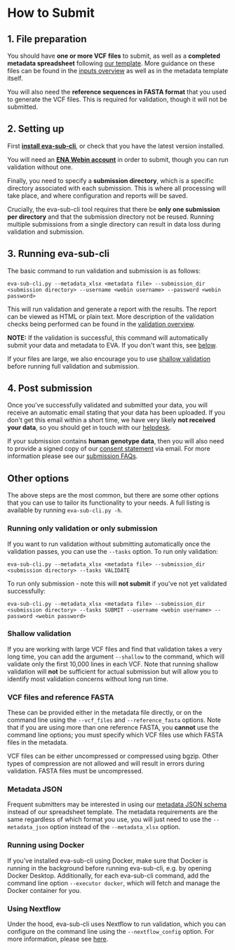# How to Submit

## 1. File preparation
You should have **one or more VCF files** to submit, as well as a **completed metadata spreadsheet** following [our 
template](https://raw.githubusercontent.com/EBIvariation/eva-sub-cli/main/eva_sub_cli/etc/EVA_Submission_template.xlsx).
More guidance on these files can be found in the [inputs overview](input_file_overview.md) as well as in the metadata 
template itself.

You will also need the **reference sequences in FASTA format** that you used to generate the VCF files. This is required for
validation, though it will not be submitted.

## 2. Setting up
First [**install eva-sub-cli**](installation.md), or check that you have the latest version installed.

You will need an [**ENA Webin account**](https://www.ebi.ac.uk/ena/submit/webin/login) in order to submit, though you
can run validation without one.

Finally, you need to specify a **submission directory**, which is a specific directory associated with each submission.
This is where all processing will take place, and where configuration and reports will be saved.

Crucially, the eva-sub-cli tool requires that there be **only one submission per directory** and
that the submission directory not be reused. Running multiple submissions from a single directory can result in data 
loss during validation and submission.

## 3. Running eva-sub-cli
The basic command to run validation and submission is as follows:
```shell
eva-sub-cli.py --metadata_xlsx <metadata file> --submission_dir <submission directory> --username <webin username> --password <webin password>
```
This will run validation and generate a report with the results. The report can be viewed as HTML or plain text. More 
description of the validation checks being performed can be found in the [validation overview](validation_overview.md).

**NOTE:** If the validation is successful, this command will automatically submit your data and metadata to EVA. If you 
don't want this, see [below](#running-only-validation-or-only-submission).

If your files are large, we also encourage you to use [shallow validation](#shallow-validation) before running full
validation and submission.

## 4. Post submission
Once you've successfully validated and submitted your data, you will receive an automatic email stating that your data
has been uploaded. If you don't get this email within a short time, we have very likely **not received your data**, so
you should get in touch with our [helpdesk](mailto:eva-helpdesk@ebi.ac.uk).

If your submission contains **human genotype data**, then you will also need to provide a signed copy of our
[consent statement](https://docs.google.com/document/d/1UaRmimAe919IZYIH55mDXMe-4sHsRVqaP4moqx2IYE4) via email.
For more information please see our [submission FAQs](https://www.ebi.ac.uk/eva/?Help#submissionPanel&link=consent-statement-for-human-genotype-data).

## Other options
The above steps are the most common, but there are some other options that you can use to tailor its functionality to
your needs. A full listing is available by running `eva-sub-cli.py -h`.

### Running only validation or only submission
If you want to run validation without submitting automatically once the validation passes, you can use the `--tasks` 
option. To run only validation:
```shell
eva-sub-cli.py --metadata_xlsx <metadata file> --submission_dir <submission directory> --tasks VALIDATE
```
To run only submission - note this will **not submit** if you've not yet validated successfully:
```shell
eva-sub-cli.py --metadata_xlsx <metadata file> --submission_dir <submission directory> --tasks SUBMIT --username <webin username> --password <webin password>
```

### Shallow validation
If you are working with large VCF files and find that validation takes a very long time, you can add the
argument `--shallow` to the command, which will validate only the first 10,000 lines in each VCF. Note that running
shallow validation will **not** be sufficient for actual submission but will allow you to identify most validation concerns without long run time.

### VCF files and reference FASTA
These can be provided either in the metadata file directly, or on the command line using the `--vcf_files` and
`--reference_fasta` options. Note that if you are using more than one reference FASTA, you **cannot** use the command 
line options; you must specify which VCF files use which FASTA files in the metadata.

VCF files can be either uncompressed or compressed using bgzip.
Other types of compression are not allowed and will result in errors during validation.
FASTA files must be uncompressed.

### Metadata JSON
Frequent submitters may be interested in using our [metadata JSON schema](https://github.com/EBIvariation/eva-sub-cli/blob/main/eva_sub_cli/etc/eva_schema.json)
instead of our spreadsheet template. The metadata requirements are the same regardless of which format you use, you will
just need to use the `--metadata_json` option instead of the `--metadata_xlsx` option.

### Running using Docker
If you've installed eva-sub-cli using Docker, make sure that Docker is running in the background before running 
eva-sub-cli, e.g. by opening Docker Desktop. Additionally, for each eva-sub-cli command, add the command line option 
`--executor docker`, which will fetch and manage the Docker container for you.

### Using Nextflow
Under the hood, eva-sub-cli uses Nextflow to run validation, which you can configure on the command line using the 
`--nextflow_config` option. For more information, please see [here](using_nextflow.md).
